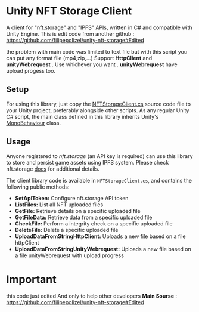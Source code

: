 # Unity NFT Storage Client
A client for "nft.storage" and "IPFS" APIs, written in C# and compatible with Unity Engine. This is edit code from another github : https://github.com/filipepolizel/unity-nft-storage#Edited

the problem with main code was limited to text file but with this script you can put any format file (mp4,zip,...)
Support **HttpClient** and **unityWebrequest** . Use whichever you want . **unityWebrequest** have upload progess too.

## Setup
For using this library, just copy the [NFTStorageClient.cs](./NFTStorageClient.cs) source code file to your Unity project, preferably alongside other scripts. As any regular Unity C# script, the main class defined in this library inherits Unity's [MonoBehaviour](https://docs.unity3d.com/ScriptReference/MonoBehaviour.html) class.


## Usage

Anyone registered to *nft.storage* (an API key is required) can use this library to store and persist game assets using IPFS system. Please check nft.storage [docs](https://nft.storage/#docs) for additional details.

The client library code is available in `NFTStorageClient.cs`, and contains the following public methods:

- **SetApiToken:** Configure nft.storage API token
- **ListFiles:** List all NFT uploaded files
- **GetFile:** Retrieve details on a specific uploaded file
- **GetFileData:** Retrieve data from a specific uploaded file
- **CheckFile:** Perform a integrity check on a specific uploaded file
- **DeleteFile:** Delete a specific uploaded file
- **UploadDataFromStringHttpClient:** Uploads a new file based on a file httpClient
- **UploadDataFromStringUnityWebrequest:** Uploads a new file based on a file unityWebrequest with upload progress

# Important
this code just edited And only to help other developers **Main Sourse** : https://github.com/filipepolizel/unity-nft-storage#Edited

